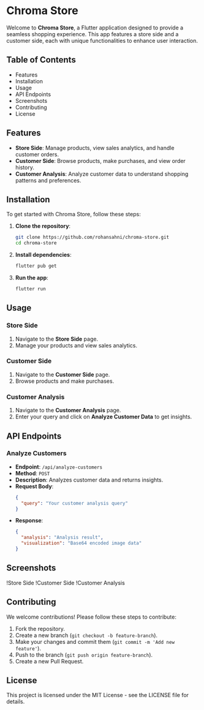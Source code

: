 # Chroma Store

Welcome to **Chroma Store**, a Flutter application designed to provide a seamless shopping experience. This app features a store side and a customer side, each with unique functionalities to enhance user interaction.

## Table of Contents

- Features
- Installation
- Usage
- API Endpoints
- Screenshots
- Contributing
- License

## Features

- **Store Side**: Manage products, view sales analytics, and handle customer orders.
- **Customer Side**: Browse products, make purchases, and view order history.
- **Customer Analysis**: Analyze customer data to understand shopping patterns and preferences.

## Installation

To get started with Chroma Store, follow these steps:

1. **Clone the repository**:
    ```bash
    git clone https://github.com/rohansahni/chroma-store.git
    cd chroma-store
    ```

2. **Install dependencies**:
    ```bash
    flutter pub get
    ```

3. **Run the app**:
    ```bash
    flutter run
    ```

## Usage

### Store Side

1. Navigate to the **Store Side** page.
2. Manage your products and view sales analytics.

### Customer Side

1. Navigate to the **Customer Side** page.
2. Browse products and make purchases.

### Customer Analysis

1. Navigate to the **Customer Analysis** page.
2. Enter your query and click on **Analyze Customer Data** to get insights.

## API Endpoints

### Analyze Customers

- **Endpoint**: `/api/analyze-customers`
- **Method**: `POST`
- **Description**: Analyzes customer data and returns insights.
- **Request Body**:
    ```json
    {
      "query": "Your customer analysis query"
    }
    ```
- **Response**:
    ```json
    {
      "analysis": "Analysis result",
      "visualization": "Base64 encoded image data"
    }
    ```

## Screenshots

!Store Side
!Customer Side
!Customer Analysis

## Contributing

We welcome contributions! Please follow these steps to contribute:

1. Fork the repository.
2. Create a new branch (`git checkout -b feature-branch`).
3. Make your changes and commit them (`git commit -m 'Add new feature'`).
4. Push to the branch (`git push origin feature-branch`).
5. Create a new Pull Request.

## License

This project is licensed under the MIT License - see the LICENSE file for details.
